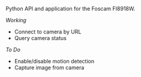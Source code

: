 Python API and application for the Foscam FI8918W.

_Working_
* Connect to camera by URL
* Query camera status

_To Do_
* Enable/disable motion detection
* Capture image from camera
